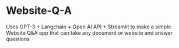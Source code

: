 # Website-Q-A
Uses GPT-3 + Langchain + Open AI API + Streamlit to make a simple Website Q&amp;A app that can take any document or website and answer questions
